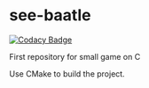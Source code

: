 # see-baatle

[![Codacy Badge](https://api.codacy.com/project/badge/Grade/1150167a8520434dbdcbdd3c3c2187b8)](https://app.codacy.com/gh/BaatleTeam/see-baatle?utm_source=github.com&utm_medium=referral&utm_content=BaatleTeam/see-baatle&utm_campaign=Badge_Grade)

First repository for small game on C

Use CMake to build the project. 